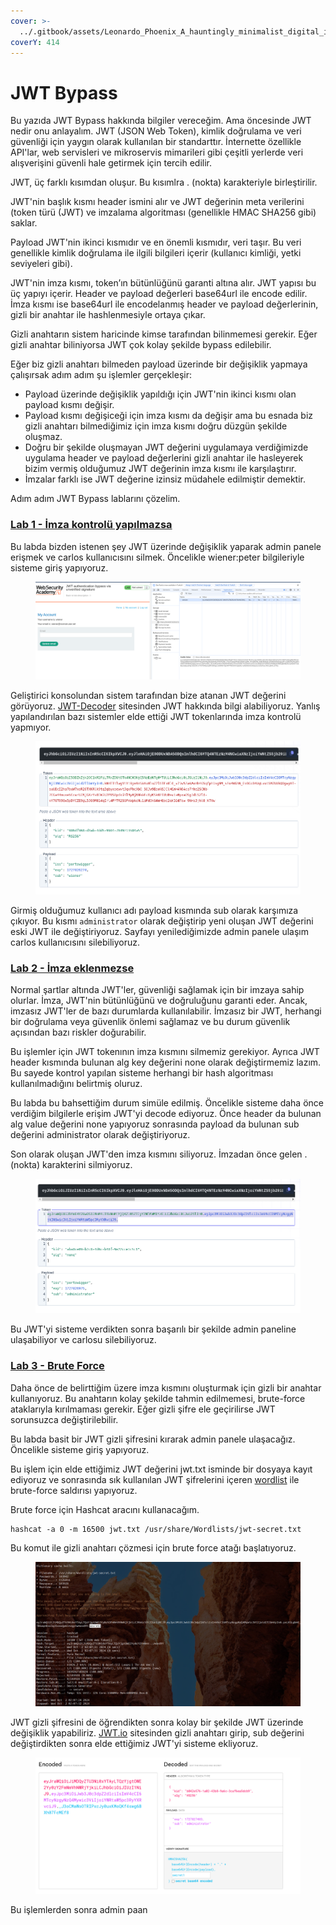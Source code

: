 ```yaml
---
cover: >-
  ../.gitbook/assets/Leonardo_Phoenix_A_hauntingly_minimalist_digital_illustration_2.jpg
coverY: 414
---
```


# JWT Bypass

Bu yazıda JWT Bypass hakkında bilgiler vereceğim. Ama öncesinde JWT nedir onu anlayalım. JWT (JSON Web Token), kimlik doğrulama ve veri güvenliği için yaygın olarak kullanılan bir standarttır. İnternette özellikle API'lar, web servisleri ve mikroservis mimarileri gibi çeşitli yerlerde veri alışverişini güvenli hale getirmek için tercih edilir.

JWT, üç farklı kısımdan oluşur. Bu kısımlra . (nokta) karakteriyle birleştirilir.&#x20;

JWT'nin başlık kısmı header ismini alır ve JWT değerinin meta verilerini (token türü (JWT) ve imzalama algoritması (genellikle HMAC SHA256 gibi) saklar.&#x20;

Payload JWT'nin ikinci kısmıdır ve en önemli kısmıdır, veri taşır. Bu veri genellikle kimlik doğrulama ile ilgili bilgileri içerir (kullanıcı kimliği, yetki seviyeleri gibi).

JWT'nin imza kısmı, token’ın bütünlüğünü garanti altına alır. JWT yapısı bu üç yapıyı içerir. Header ve payload değerleri base64url ile encode edilir. İmza kısmı ise base64url ile encodelanmış header ve payload değerlerinin, gizli bir anahtar ile hashlenmesiyle ortaya çıkar.

Gizli anahtarın sistem haricinde kimse tarafından bilinmemesi gerekir. Eğer gizli anahtar biliniyorsa JWT çok kolay şekilde bypass edilebilir.

Eğer biz gizli anahtarı bilmeden payload üzerinde bir değişiklik yapmaya çalışırsak adım adım şu işlemler gerçekleşir:

* Payload üzerinde değişiklik yapıldığı için JWT'nin ikinci kısmı olan payload kısmı değişir.
* Payload kısmı değişiceği için imza kısmı da değişir ama bu esnada biz gizli anahtarı bilmediğimiz için imza kısmı doğru düzgün şekilde oluşmaz.
* Doğru bir şekilde oluşmayan JWT değerini uygulamaya verdiğimizde uygulama header ve payload değerlerini gizli anahtar ile hasleyerek bizim vermiş olduğumuz JWT değerinin imza kısmı ile karşılaştırır.
* İmzalar farklı ise JWT değerine izinsiz müdahele edilmiştir demektir.

Adım adım JWT Bypass lablarını çözelim.&#x20;

### [Lab 1 - İmza kontrolü yapılmazsa](https://portswigger.net/web-security/jwt/lab-jwt-authentication-bypass-via-unverified-signature)

Bu labda bizden istenen şey JWT üzerinde değişiklik yaparak admin panele erişmek ve carlos kullanıcısını silmek. Öncelikle wiener:peter bilgileriyle sisteme giriş yapıyoruz.

<figure><img src="../.gitbook/assets/image (20).png" alt=""><figcaption></figcaption></figure>

Geliştirici konsolundan sistem tarafından bize atanan JWT değerini görüyoruz. [JWT-Decoder](https://fusionauth.io/dev-tools/jwt-decoder) sitesinden JWT hakkında bilgi alabiliyoruz. Yanlış yapılandırılan bazı sistemler elde ettiği JWT tokenlarında imza kontrolü yapmıyor.

<figure><img src="../.gitbook/assets/image (1) (1) (1) (1) (1) (1) (1).png" alt=""><figcaption></figcaption></figure>

Girmiş olduğumuz kullanıcı adı payload kısmında sub olarak karşımıza çıkıyor. Bu kısmı `administrator` olarak değiştirip yeni oluşan JWT değerini eski JWT ile değiştiriyoruz. Sayfayı yenilediğimizde admin panele ulaşım carlos kullanıcısını silebiliyoruz.

### [Lab 2 - İmza eklenmezse](https://portswigger.net/web-security/jwt/lab-jwt-authentication-bypass-via-flawed-signature-verification)

Normal şartlar altında JWT'ler, güvenliği sağlamak için bir imzaya sahip olurlar. İmza, JWT'nin bütünlüğünü ve doğruluğunu garanti eder. Ancak, imzasız JWT'ler de bazı durumlarda kullanılabilir. İmzasız bir JWT, herhangi bir doğrulama veya güvenlik önlemi sağlamaz ve bu durum güvenlik açısından bazı riskler doğurabilir.

Bu işlemler için JWT tokenının imza kısmını silmemiz gerekiyor. Ayrıca JWT header kısmında bulunan alg key değerini none olarak değiştirmemiz lazım. Bu sayede kontrol yapılan sisteme herhangi bir hash algoritması kullanılmadığını belirtmiş oluruz.

Bu labda bu bahsettiğim durum simüle edilmiş. Öncelikle sisteme daha önce verdiğim bilgilerle erişim JWT'yi decode ediyoruz. Önce header da bulunan alg value değerini none yapıyoruz sonrasında payload da bulunan sub değerini administrator olarak değiştiriyoruz.

Son olarak oluşan JWT'den imza kısmını siliyoruz. İmzadan önce gelen . (nokta) karakterini silmiyoruz.

<figure><img src="../.gitbook/assets/image (2) (1) (1) (1) (1) (1).png" alt=""><figcaption></figcaption></figure>

Bu JWT'yi sisteme verdikten sonra başarılı bir şekilde admin paneline ulaşabiliyor ve carlosu silebiliyoruz.

### [Lab 3  - Brute Force](https://portswigger.net/web-security/jwt/lab-jwt-authentication-bypass-via-weak-signing-key)

Daha önce de belirttiğim üzere imza kısmını oluşturmak için gizli bir anahtar kullanıyoruz. Bu anahtarın kolay şekilde tahmin edilmemesi, brute-force ataklarıyla kırılmaması gerekir. Eğer gizli şifre ele geçirilirse JWT sorunsuzca değiştirilebilir.

Bu labda basit bir JWT gizli şifresini kırarak admin panele ulaşacağız. Öncelikle sisteme giriş yapıyoruz.&#x20;

Bu işlem için elde ettiğimiz JWT değerini jwt.txt isminde bir dosyaya kayıt ediyoruz ve sonrasında sık kullanılan JWT şifrelerini içeren [wordlist](https://github.com/wallarm/jwt-secrets/blob/master/jwt.secrets.list) ile brute-force saldırısı yapıyoruz.

Brute force için Hashcat aracını kullanacağım.

```
hashcat -a 0 -m 16500 jwt.txt /usr/share/Wordlists/jwt-secret.txt
```

Bu komut ile gizli anahtarı çözmesi için brute force atağı başlatıyoruz.

<figure><img src="../.gitbook/assets/image (3) (1) (1) (1) (1).png" alt=""><figcaption></figcaption></figure>

JWT gizli şifresini de öğrendikten sonra kolay bir şekilde JWT üzerinde değişiklik yapabiliriz. [JWT.io](https://jwt.io/) sitesinden gizli anahtarı girip, sub değerini değiştirdikten sonra elde ettiğimiz JWT'yi sisteme ekliyoruz.

<figure><img src="../.gitbook/assets/image (4) (1) (1) (1) (1).png" alt=""><figcaption></figcaption></figure>

Bu işlemlerden sonra admin paan
